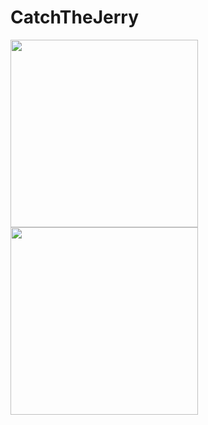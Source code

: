 # CatchTheJerry
 
 
 
 <div>
  <img src="https://user-images.githubusercontent.com/109426253/236182446-52628267-18fd-4260-947d-f7d44c2ddd1d.png" width="300">
  <img src="https://user-images.githubusercontent.com/109426253/236182482-94fec7cb-ac37-43cd-9f78-03f08310974e.png" width="300">
<div>

